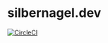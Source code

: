 # silbernagel.dev

[![CircleCI](https://circleci.com/gh/silbermm/silbernagel.dev.svg?style=svg)](https://circleci.com/gh/silbermm/silbernagel.dev)
